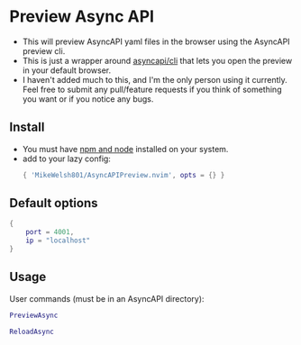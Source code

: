 # Preview Async API
- This will preview AsyncAPI yaml files in the browser using the AsyncAPI preview cli.
- This is just a wrapper around [asyncapi/cli](https://www.asyncapi.com/docs/tools/cli/installation)
that lets you open the preview in your default browser.
- I haven't added much to this, and I'm the only person using it currently. Feel
free to submit any pull/feature requests if you think of something you want or
if you notice any bugs.

## Install
- You must have [npm and node](https://nodejs.org/en/download) installed on your
system.
- add to your lazy config:
    ```lua
    { 'MikeWelsh801/AsyncAPIPreview.nvim', opts = {} }
    ```
## Default options

```lua
{
    port = 4001,
    ip = "localhost"
}
```

## Usage

User commands (must be in an AsyncAPI directory):
```lua
PreviewAsync

ReloadAsync
```



